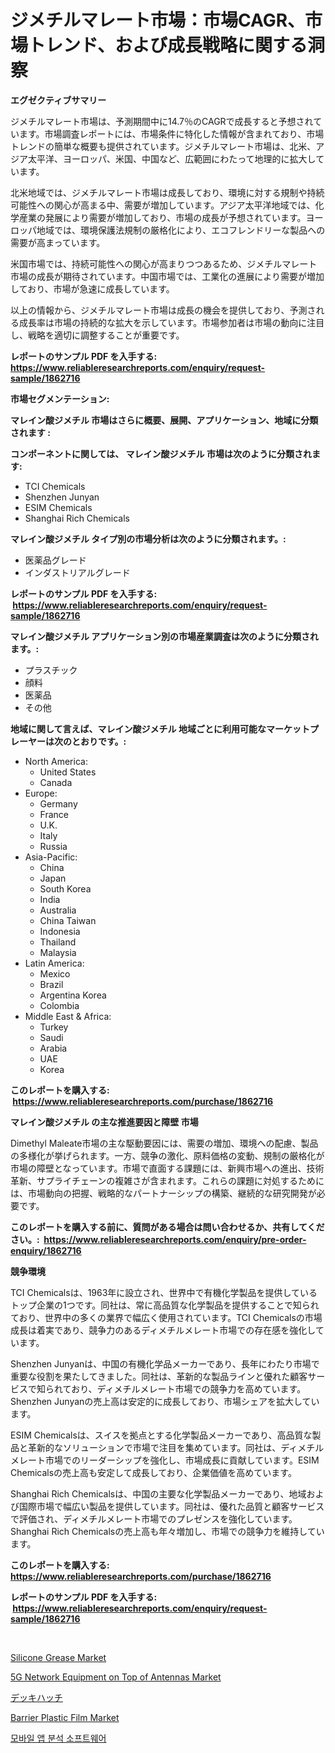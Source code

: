 <p><h1>ジメチルマレート市場：市場CAGR、市場トレンド、および成長戦略に関する洞察</h1></p><p><strong>エグゼクティブサマリー</strong></p>
<p><p>ジメチルマレート市場は、予測期間中に14.7％のCAGRで成長すると予想されています。市場調査レポートには、市場条件に特化した情報が含まれており、市場トレンドの簡単な概要も提供されています。ジメチルマレート市場は、北米、アジア太平洋、ヨーロッパ、米国、中国など、広範囲にわたって地理的に拡大しています。</p><p>北米地域では、ジメチルマレート市場は成長しており、環境に対する規制や持続可能性への関心が高まる中、需要が増加しています。アジア太平洋地域では、化学産業の発展により需要が増加しており、市場の成長が予想されています。ヨーロッパ地域では、環境保護法規制の厳格化により、エコフレンドリーな製品への需要が高まっています。</p><p>米国市場では、持続可能性への関心が高まりつつあるため、ジメチルマレート市場の成長が期待されています。中国市場では、工業化の進展により需要が増加しており、市場が急速に成長しています。</p><p>以上の情報から、ジメチルマレート市場は成長の機会を提供しており、予測される成長率は市場の持続的な拡大を示しています。市場参加者は市場の動向に注目し、戦略を適切に調整することが重要です。</p></p>
<p><strong>レポートのサンプル PDF を入手する: <a href="https://www.reliableresearchreports.com/enquiry/request-sample/1862716">https://www.reliableresearchreports.com/enquiry/request-sample/1862716</a></strong></p>
<p><strong>市場セグメンテーション:</strong></p>
<p><strong> マレイン酸ジメチル 市場はさらに概要、展開、アプリケーション、地域に分類されます :</strong></p>
<p><strong>コンポーネントに関しては、 マレイン酸ジメチル 市場は次のように分類されます: &nbsp;</strong></p>
<p><ul><li>TCI Chemicals</li><li>Shenzhen Junyan</li><li>ESIM Chemicals</li><li>Shanghai Rich Chemicals</li></ul></p>
<p><strong> マレイン酸ジメチル タイプ別の市場分析は次のように分類されます。:</strong></p>
<p><ul><li>医薬品グレード</li><li>インダストリアルグレード</li></ul></p>
<p><strong>レポートのサンプル PDF を入手する: &nbsp;<a href="https://www.reliableresearchreports.com/enquiry/request-sample/1862716">https://www.reliableresearchreports.com/enquiry/request-sample/1862716</a></strong></p>
<p><strong> マレイン酸ジメチル アプリケーション別の市場産業調査は次のように分類されます。:</strong></p>
<p><ul><li>プラスチック</li><li>顔料</li><li>医薬品</li><li>その他</li></ul></p>
<p><strong>地域に関して言えば、マレイン酸ジメチル 地域ごとに利用可能なマーケットプレーヤーは次のとおりです。:</strong></p>
<p><ul>
    <li>
        North America:
        <ul>
            <li>United States</li>
            <li>Canada</li>
        </ul>
    </li>
    <li>
        Europe:
        <ul>
            <li>Germany</li>
            <li>France</li>
            <li>U.K.</li>
            <li>Italy</li>
            <li>Russia</li>
        </ul>
    </li>
    <li>
        Asia-Pacific:
        <ul>
            <li>China</li>
            <li>Japan</li>
            <li>South Korea</li>
            <li>India</li>
            <li>Australia</li>
            <li>China Taiwan</li>
            <li>Indonesia</li>
            <li>Thailand</li>
            <li>Malaysia</li>
        </ul>
    </li>
    <li>
        Latin America:
        <ul>
            <li>Mexico</li>
            <li>Brazil</li>
            <li>Argentina Korea</li>
            <li>Colombia</li>
        </ul>
    </li>
    <li>
        Middle East & Africa:
        <ul>
            <li>Turkey</li>
            <li>Saudi</li>
            <li>Arabia</li>
            <li>UAE</li>
            <li>Korea</li>
        </ul>
    </li>
    </ul></p>
<p><strong>このレポートを購入する: &nbsp;<a href="https://www.reliableresearchreports.com/purchase/1862716">https://www.reliableresearchreports.com/purchase/1862716</a></strong></p>
<p><strong>マレイン酸ジメチル の主な推進要因と障壁 市場</strong></p>
<p><p>Dimethyl Maleate市場の主な駆動要因には、需要の増加、環境への配慮、製品の多様化が挙げられます。一方、競争の激化、原料価格の変動、規制の厳格化が市場の障壁となっています。市場で直面する課題には、新興市場への進出、技術革新、サプライチェーンの複雑さが含まれます。これらの課題に対処するためには、市場動向の把握、戦略的なパートナーシップの構築、継続的な研究開発が必要です。</p></p>
<p><strong>このレポートを購入する前に、質問がある場合は問い合わせるか、共有してください。:&nbsp; <a href="https://www.reliableresearchreports.com/enquiry/pre-order-enquiry/1862716">https://www.reliableresearchreports.com/enquiry/pre-order-enquiry/1862716</a></strong></p>
<p><strong>競争環境</strong></p>
<p><p>TCI Chemicalsは、1963年に設立され、世界中で有機化学製品を提供しているトップ企業の1つです。同社は、常に高品質な化学製品を提供することで知られており、世界中の多くの業界で幅広く使用されています。TCI Chemicalsの市場成長は着実であり、競争力のあるディメチルメレート市場での存在感を強化しています。</p><p>Shenzhen Junyanは、中国の有機化学品メーカーであり、長年にわたり市場で重要な役割を果たしてきました。同社は、革新的な製品ラインと優れた顧客サービスで知られており、ディメチルメレート市場での競争力を高めています。Shenzhen Junyanの売上高は安定的に成長しており、市場シェアを拡大しています。</p><p>ESIM Chemicalsは、スイスを拠点とする化学製品メーカーであり、高品質な製品と革新的なソリューションで市場で注目を集めています。同社は、ディメチルメレート市場でのリーダーシップを強化し、市場成長に貢献しています。ESIM Chemicalsの売上高も安定して成長しており、企業価値を高めています。</p><p>Shanghai Rich Chemicalsは、中国の主要な化学製品メーカーであり、地域および国際市場で幅広い製品を提供しています。同社は、優れた品質と顧客サービスで評価され、ディメチルメレート市場でのプレゼンスを強化しています。Shanghai Rich Chemicalsの売上高も年々増加し、市場での競争力を維持しています。</p></p>
<p><strong>このレポートを購入する: &nbsp; <a href="https://www.reliableresearchreports.com/purchase/1862716">https://www.reliableresearchreports.com/purchase/1862716</a></strong></p>
<p><strong>レポートのサンプル PDF を入手する: &nbsp;<a href="https://www.reliableresearchreports.com/enquiry/request-sample/1862716">https://www.reliableresearchreports.com/enquiry/request-sample/1862716</a></strong><strong></strong></p>
<p>&nbsp;</p>
<p><p><a href="https://github.com/prosalinda88/Market-Research-Report-List-3/blob/main/silicone-grease-market.md">Silicone Grease Market</a></p><p><a href="https://noble-drawer-34c.notion.site/5G-Network-Equipment-on-Top-of-Antennas-Market-Size-Reflecting-a-Forecast-Till-2031-Market-By-Type--2a0bf2994e8d4648b0db54847bd91c33">5G Network Equipment on Top of Antennas Market</a></p><p><a href="https://github.com/bevdtkn4419963/Market-Research-Report-List-1/blob/main/4213994192034.md">デッキハッチ</a></p><p><a href="https://issuu.com/reportprime-2/docs/barrier-plastic-film-market-size-2030.pptx">Barrier Plastic Film Market</a></p><p><a href="https://medium.com/@felipegrrady654556/2024%EB%85%84%EB%B6%80%ED%84%B0-2031%EB%85%84%EA%B9%8C%EC%A7%80-%EB%AA%A8%EB%B0%94%EC%9D%BC-%EC%95%B1-%EB%B6%84%EC%84%9D-%EC%86%8C%ED%94%84%ED%8A%B8%EC%9B%A8%EC%96%B4-%EC%8B%9C%EC%9E%A5-%EC%A0%90%EC%9C%A0%EC%9C%A8-%EB%B3%80%ED%99%94-%EB%B0%8F-%EC%8B%9C%EC%9E%A5-%EC%84%B1%EC%9E%A5-%ED%8A%B8%EB%A0%8C%EB%93%9C-1753d2e243e2">모바일 앱 분석 소프트웨어</a></p></p>